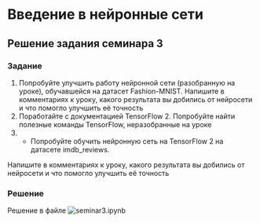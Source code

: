 # Введение в нейронные сети

## Решение задания семинара 3

### Задание

1. Попробуйте улучшить работу нейронной сети (разобранную на уроке), обучавшейся на датасет Fashion-MNIST. Напишите в комментариях к уроку, какого результата вы добились от нейросети и что помогло улучшить её точность
2. Поработайте с документацией TensorFlow 2. Попробуйте найти полезные команды TensorFlow, неразобранные на уроке
3. * Попробуйте обучить нейронную сеть на TensorFlow 2 на датасете imdb_reviews.

Напишите в комментариях к уроку, какого результата вы добились от нейросети и что помогло улучшить её точность

### Решение

Решение в файле ![seminar3.ipynb](./seminar3.ipynb)

